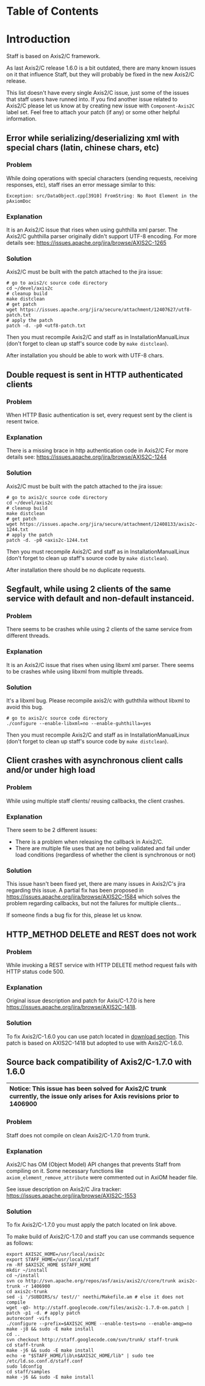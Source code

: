 <h1>Table of Contents</h1>


# Introduction #

Staff is based on Axis2/C framework.

As last Axis2/C release 1.6.0 is a bit outdated, there are many known issues on it that influence Staff, but they will probably be fixed in the new Axis2/C release.

This list doesn't have every single Axis2/C issue, just some of the issues that staff users have runned into. If you find another issue related to Axis2/C please let us know at by creating new issue with `Component-Axis2C` label set. Feel free to attach your patch (if any) or some other helpful information.

## Error while serializing/deserializing xml with special chars (latin, chinese chars, etc) ##

### Problem ###

While doing operations with special characters (sending requests, receiving responses, etc), staff rises an error message similar to this:

```
Exception: src/DataObject.cpp[3910] FromString: No Root Element in the pAxiomDoc
```

### Explanation ###

It is an Axis2/C issue that rises when using guhthilla xml parser.
The Axis2/C guhthilla parser originally didn't support UTF-8 encoding.
For more details see: https://issues.apache.org/jira/browse/AXIS2C-1265

### Solution ###

Axis2/C must be built with the patch attached to the jira issue:

```
# go to axis2/c source code directory
cd ~/devel/axis2c
# cleanup build
make distclean
# get patch
wget https://issues.apache.org/jira/secure/attachment/12407627/utf8-patch.txt
# apply the patch
patch -d. -p0 <utf8-patch.txt
```

Then you must recompile Axis2/C and staff as in InstallationManualLinux (don't forget to clean up staff's source code by `make distclean`).

After installation you should be able to work with UTF-8 chars.

## Double request is sent in HTTP authenticated clients ##

### Problem ###

When HTTP Basic authentication is set, every request sent by the client is resent twice.

### Explanation ###

There is a missing brace in http authentication code in Axis2/C
For more details see: https://issues.apache.org/jira/browse/AXIS2C-1244

### Solution ###

Axis2/C must be built with the patch attached to the jira issue:

```
# go to axis2/c source code directory
cd ~/devel/axis2c
# cleanup build
make distclean
# get patch
wget https://issues.apache.org/jira/secure/attachment/12408133/axis2c-1244.txt
# apply the patch
patch -d. -p0 <axis2c-1244.txt
```

Then you must recompile Axis2/C and staff as in InstallationManualLinux (don't forget to clean up staff's source code by `make distclean`).

After installation there should be no duplicate requests.

## Segfault, while using 2 clients of the same service with default and non-default instanceid. ##

### Problem ###

There seems to be crashes while using 2 clients of the same service from different threads.

### Explanation ###

It is an Axis2/C issue that rises when using libxml xml parser.
There seems to be crashes while using libxml from multiple threads.

### Solution ###

It's a libxml bug. Please recompile axis2/c with guththila without libxml to avoid this bug.

```
# go to axis2/c source code directory
./configure --enable-libxml=no --enable-guhthilla=yes
```

Then you must recompile Axis2/C and staff as in InstallationManualLinux (don't forget to clean up staff's source code by `make distclean`).

## Client crashes with asynchronous client calls and/or under high load ##

### Problem ###

While using multiple staff clients/ reusing callbacks, the client crashes.

### Explanation ###

There seem to be 2 different issues:
  * There is a problem when releasing the callback in Axis2/C.
  * There are multiple file uses that are not being validated and fail under load conditions (regardless of whether the client is synchronous or not)

### Solution ###

This issue hasn't been fixed yet, there are many issues in Axis2/C's jira regarding this issue. A partial fix has been proposed in https://issues.apache.org/jira/browse/AXIS2C-1584 which solves the problem regarding callbacks, but not the failures for multiple clients...

If someone finds a bug fix for this, please let us know.

## HTTP\_METHOD DELETE and REST does not work ##

### Problem ###

While invoking a REST service with HTTP DELETE method request fails with HTTP status code 500.

### Explanation ###

Original issue description and patch for Axis/C-1.7.0 is here https://issues.apache.org/jira/browse/AXIS2C-1418.

### Solution ###

To fix Axis2/C-1.6.0 you can use patch located in [download section](http://code.google.com/p/staff/downloads/detail?name=http_transport_utils.c.REST_DELETE.patch).
This patch is based on AXIS2C-1418 but adopted to use with Axis2/C-1.6.0.


## Source back compatibility of Axis2/C-1.7.0 with 1.6.0 ##
|Notice: This issue has been solved for Axis2/C trunk currently, the issue only arises for Axis revisions prior to 1406900  |
|:--------------------------------------------------------------------------------------------------------------------------|

### Problem ###
Staff does not compile on clean Axis2/C-1.7.0 from trunk.

### Explanation ###

Axis2/C has OM (Object Model) API changes that prevents Staff from compiling on it. Some necessary functions like `axiom_element_remove_attribute` were commented out in AxiOM header file.

See issue description on Axis2/C Jira tracker: https://issues.apache.org/jira/browse/AXIS2C-1553

### Solution ###

To fix Axis2/C-1.7.0 you must apply the patch located on link above.

To make build of Axis2/C-1.7.0 and staff you can use commands sequence as follows:

```
export AXIS2C_HOME=/usr/local/axis2c
export STAFF_HOME=/usr/local/staff
rm -Rf $AXIS2C_HOME $STAFF_HOME
mkdir ~/install
cd ~/install
svn co http://svn.apache.org/repos/asf/axis/axis2/c/core/trunk axis2c-trunk -r 1406900
cd axis2c-trunk
sed -i '/SUBDIRS/s/ test//' neethi/Makefile.am # else it does not compile
wget -qO- http://staff.googlecode.com/files/axis2c-1.7.0-om.patch | patch -p1 -d. # apply patch
autoreconf -vifs
./configure --prefix=$AXIS2C_HOME --enable-tests=no --enable-amqp=no
make -j8 && sudo -E make install
cd ..
svn checkout http://staff.googlecode.com/svn/trunk/ staff-trunk
cd staff-trunk
make -j6 && sudo -E make install
echo -e "$STAFF_HOME/lib\n$AXIS2C_HOME/lib" | sudo tee /etc/ld.so.conf.d/staff.conf
sudo ldconfig
cd staff/samples
make -j6 && sudo -E make install
```